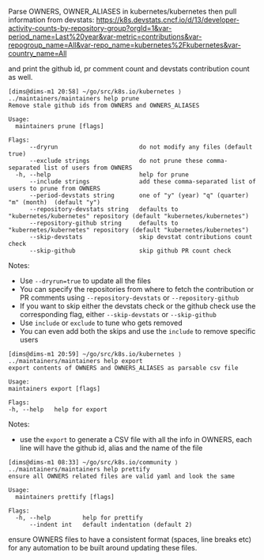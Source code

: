 Parse OWNERS, OWNER_ALIASES in kubernetes/kubernetes then pull information from devstats:
https://k8s.devstats.cncf.io/d/13/developer-activity-counts-by-repository-group?orgId=1&var-period_name=Last%20year&var-metric=contributions&var-repogroup_name=All&var-repo_name=kubernetes%2Fkubernetes&var-country_name=All

and print the github id, pr comment count and devstats contribution count as well.

```
[dims@dims-m1 20:58] ~/go/src/k8s.io/kubernetes ⟩ ../maintainers/maintainers help prune
Remove stale github ids from OWNERS and OWNERS_ALIASES

Usage:
  maintainers prune [flags]

Flags:
      --dryrun                       do not modify any files (default true)
      --exclude strings              do not prune these comma-separated list of users from OWNERS
  -h, --help                         help for prune
      --include strings              add these comma-separated list of users to prune from OWNERS
      --period-devstats string       one of "y" (year) "q" (quarter) "m" (month)  (default "y")
      --repository-devstats string   defaults to "kubernetes/kubernetes" repository (default "kubernetes/kubernetes")
      --repository-github string     defaults to "kubernetes/kubernetes" repository (default "kubernetes/kubernetes")
      --skip-devstats                skip devstat contributions count check
      --skip-github                  skip github PR count check
```

Notes:
- Use `--dryrun=true` to update all the files
- You can specify the repositories from where to fetch the contribution or PR 
  comments using `--repository-devstats` or `--repository-github`
- If you want to skip either the devstats check or the github check use the corresponding flag, either
  `--skip-devstats` or `--skip-github`
- Use `include` or `exclude` to tune who gets removed
- You can even add both the skips and use the `include` to remove specific users

```
[dims@dims-m1 20:59] ~/go/src/k8s.io/kubernetes ⟩ ../maintainers/maintainers help export
export contents of OWNERS and OWNERS_ALIASES as parsable csv file

Usage:
maintainers export [flags]

Flags:
-h, --help   help for export
```

Notes:
- use the `export` to generate a CSV file with all the info in OWNERS, each line will
  have the github id, alias and the name of the file

```
[dims@dims-m1 08:33] ~/go/src/k8s.io/community ⟩ ../maintainers/maintainers help prettify
ensure all OWNERS related files are valid yaml and look the same

Usage:
  maintainers prettify [flags]

Flags:
  -h, --help         help for prettify
      --indent int   default indentation (default 2)
```

ensure OWNERS files to have a consistent format (spaces, line breaks etc) for any automation to be built around
updating these files.
